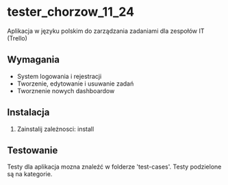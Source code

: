# tester_chorzow_11_24

Aplikacja w języku polskim do zarządzania zadaniami dla zespołów IT (Trello)

## Wymagania
- System logowania i rejestracji
- Tworzenie, edytowanie i usuwanie zadań
- Tworznenie nowych dashboardow

## Instalacja
1. Zainstalij zależnosci:
<comand> install <path>

## Testowanie
Testy dla aplikacja mozna znaleźć w folderze 'test-cases'. Testy podzielone są na kategorie.
